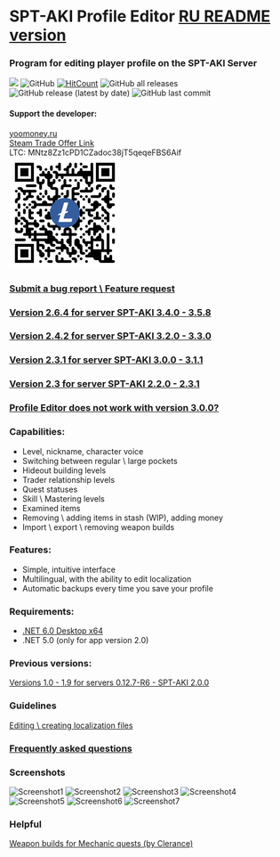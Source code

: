 # SPT-AKI Profile Editor [RU README version](README.md)
### Program for editing player profile on the SPT-AKI Server
<a href="https://github.com/SkiTles55/SPT-AKI-Profile-Editor/releases/latest"><img src="https://img.shields.io/github/v/release/SkiTles55/SPT-AKI-Profile-Editor"></a>
  ![GitHub](https://img.shields.io/github/license/SkiTles55/SPT-AKI-Profile-Editor)
  [![HitCount](http://hits.dwyl.com/SkiTles55/SPT-AKI-Profile-Editor.svg?style=flat-square)](http://hits.dwyl.com/SkiTles55/SPT-AKI-Profile-Editor)
  ![GitHub all releases](https://img.shields.io/github/downloads/SkiTles55/SPT-AKI-Profile-Editor/total)
  ![GitHub release (latest by date)](https://img.shields.io/github/downloads/SkiTles55/SPT-AKI-Profile-Editor/latest/total)
  ![GitHub last commit](https://img.shields.io/github/last-commit/SkiTles55/SPT-AKI-Profile-Editor)

#### Support the developer:
[yoomoney.ru](https://yoomoney.ru/to/410015658095326)\
[Steam Trade Offer Link](https://steamcommunity.com/tradeoffer/new/?partner=350485380%26token=zCrhUwxR)\
LTC: MNtz8Zz1cPD1CZadoc38jT5qeqeFBS6Aif\
![LTCWallet](SPT-AKI%20Profile%20Editor/Images/ltcWallet.png?raw=true)

### [Submit a bug report \ Feature request](https://github.com/SkiTles55/SPT-AKI-Profile-Editor/issues/new/choose)

### [Version 2.6.4 for server SPT-AKI 3.4.0 - 3.5.8](https://github.com/SkiTles55/SPT-AKI-Profile-Editor/releases/tag/2.6.4)
### [Version 2.4.2 for server SPT-AKI 3.2.0 - 3.3.0](https://github.com/SkiTles55/SPT-AKI-Profile-Editor/releases/tag/2.4.2)
### [Version 2.3.1 for server SPT-AKI 3.0.0 - 3.1.1](https://github.com/SkiTles55/SPT-AKI-Profile-Editor/releases/tag/2.3.1)
### [Version 2.3 for server SPT-AKI 2.2.0 - 2.3.1](https://github.com/SkiTles55/SPT-AKI-Profile-Editor/releases/tag/2.3)
### [Profile Editor does not work with version 3.0.0?](https://youtu.be/XO2r4dG_kpk)

### Capabilities:
* Level, nickname, character voice  
* Switching between regular \ large pockets  
* Hideout building levels  
* Trader relationship levels  
* Quest statuses  
* Skill \ Mastering levels  
* Examined items  
* Removing \ adding items in stash (WIP), adding money 
* Import \ export \ removing weapon builds

### Features:  
* Simple, intuitive interface  
* Multilingual, with the ability to edit localization  
* Automatic backups every time you save your profile

### Requirements:
* [.NET 6.0 Desktop x64](https://dotnet.microsoft.com/en-us/download/dotnet/thank-you/runtime-desktop-6.0.4-windows-x64-installer)
* .NET 5.0 (only for app version 2.0)

### Previous versions:
[Versions 1.0 - 1.9 for servers 0.12.7-R6 - SPT-AKI 2.0.0](https://github.com/SkiTles55/SP-EFT-ProfileEditor#readme)

### Guidelines
[Editing \ creating localization files](/Guidelines/LocalizationsENG.md)

### [Frequently asked questions](ENGFAQ.md)

### Screenshots
![Screenshot1](/screenshots/1EN.PNG?raw=true)
![Screenshot2](/screenshots/2EN.PNG?raw=true)
![Screenshot3](/screenshots/3EN.PNG?raw=true)
![Screenshot4](/screenshots/4EN.PNG?raw=true)
![Screenshot5](/screenshots/5EN.PNG?raw=true)
![Screenshot6](/screenshots/6EN.PNG?raw=true)
![Screenshot7](/screenshots/7EN.PNG?raw=true)

### Helpful
[Weapon builds for Mechanic quests (by Clerance)](https://hub.sp-tarkov.com/files/file/1310-gunsmith-presets-updated/)
